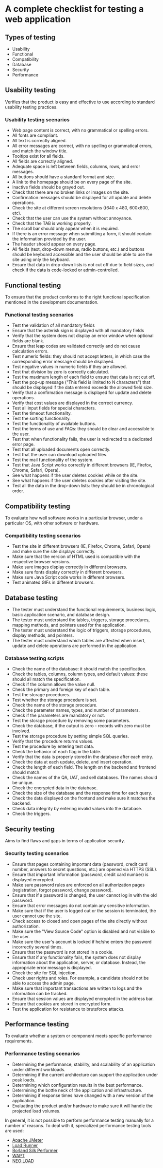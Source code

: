 # A complete checklist for testing a web application

## Types of testing
- Usability
- Functional
- Compatibility
- Database
- Security
- Performance

## Usability testing
Verifies that the product is easy and effective to use according to standard usability testing practices.

### Usability testing scenarios
- Web page content is correct, with no grammatical or spelling errors.
- All fonts are compliant.
- All text is correctly aligned.
- All error messages are correct, with no spelling or grammatical errors, and match the window title.
- Tooltips exist for all fields.
- All fields are correctly aligned.
- Adequate space is left between fields, columns, rows, and error messages.
- All buttons should have a standard format and size.
- A link to the homepage should be on every page of the site.
- Inactive fields should be grayed out.
- Check that there are no broken links or images on the site.
- Confirmation messages should be displayed for all update and delete operations.
- Check the site at different screen resolutions ((640 x 480, 600x800, etc).
- Check that the user can use the system without annoyance.
- Check that the TAB is working properly.
- The scroll bar should only appear when it is required.
- If there is an error message when submitting a form, it should contain the information provided by the user.
- The header should appear on every page.
- All fields (text, drop-down menus, radio buttons, etc.) and buttons should be keyboard accessible and the user should be able to use the site using only the keyboard.
- Ensure that data in drop-down lists is not cut off due to field sizes, and check if the data is code-locked or admin-controlled.

## Functional testing
To ensure that the product conforms to the right functional specification mentioned in the development documentation.

### Functional testing scenarios
- Test the validation of all mandatory fields
- Ensure that the asterisk sign is displayed with all mandatory fields
- Verify that the system does not display an error window when optional fields are blank.
- Ensure that leap codes are validated correctly and do not cause calculation errors.
- Test numeric fields: they should not accept letters, in which case the corresponding error message should be displayed.
- Test negative values in numeric fields if they are allowed.
- Test that division by zero is correctly calculated.
- Test the maximum length of each field to ensure that data is not cut off.
- Test the pop-up message ("This field is limited to N characters") that should be displayed if the data entered exceeds the allowed field size.
- Verify that a confirmation message is displayed for update and delete operations.
- Verify that cost values are displayed in the correct currency.
- Test all input fields for special characters.
- Test the timeout functionality.
- Test the sorting functionality.
- Test the functionality of available buttons.
- Test the terms of use and FAQs: they should be clear and accessible to the user.
- Test that when functionality fails, the user is redirected to a dedicated error page.
- Test that all uploaded documents open correctly.
- Test that the user can download uploaded files.
- Test the mail functionality of the system.
- Test that Java Script works correctly in different browsers (IE, Firefox, Chrome, Safari, Opera).
- See what happens if the user deletes cookies while on the site.
- See what happens if the user deletes cookies after visiting the site.
- Test all the data in the drop-down lists: they should be in chronological order.

## Compatibility testing
To evaluate how well software works in a particular browser, under a particular OS, with other software or hardware.

### Compatibility testing scenarios
- Test the site in different browsers (IE, Firefox, Chrome, Safari, Opera) and make sure the site displays correctly.
- Make sure that the version of HTML used is compatible with the respective browser versions.
- Make sure images display correctly in different browsers.
- Make sure fonts display correctly in different browsers.
- Make sure Java Script code works in different browsers.
- Test animated GIFs in different browsers.

## Database testing
- The tester must understand the functional requirements, business logic, basic application scenario, and database design.
- The tester must understand the tables, triggers, storage procedures, mapping methods, and pointers used for the application.
- The tester must understand the logic of triggers, storage procedures, display methods, and pointers.
- The tester must understand which tables are affected when insert, update and delete operations are performed in the application.

### Database testing scripts
- Check the name of the database: it should match the specification.
- Check the tables, columns, column types, and default values: these should all match the specification.
- Check if the column allows the value null.
- Check the primary and foreign key of each table.
- Test the storage procedures.
- Test whether the storage procedure is set.
- Check the name of the storage procedure.
- Check the parameter names, types, and number of parameters.
- Check if the parameters are mandatory or not.
- Test the storage procedure by removing some parameters.
- Check the database, if the output is zero - records with zero must be involved.
- Test the storage procedure by setting simple SQL queries.
- Verify that the procedure returns values.
- Test the procedure by entering test data.
- Check the behavior of each flag in the table.
- Verify that the data is properly stored in the database after each entry.
- Check the data at each update, delete, and insert operation.
- Check the length of each field. The length on the backend and frontend should match.
- Check the names of the QA, UAT, and sell databases. The names should be unique.
- Check the encrypted data in the database.
- Check the size of the database and the response time for each query.
- Check the data displayed on the frontend and make sure it matches the backend.
- Check data integrity by entering invalid values into the database.
- Check the triggers.

## Security testing
Aims to find flaws and gaps in terms of application security.

### Security testing scenarios
- Ensure that pages containing important data (password, credit card number, answers to secret questions, etc.) are opened via HTTPS (SSL).
- Ensure that important information (password, credit card number) is displayed encrypted.
- Make sure password rules are enforced on all authorization pages (registration, forgot password, change password).
- Ensure that if a password is changed, the user cannot log in with the old password.
- Ensure that error messages do not contain any sensitive information.
- Make sure that if the user is logged out or the session is terminated, the user cannot use the site.
- Check access to closed and open pages of the site directly without authorization.
- Make sure the "View Source Code" option is disabled and not visible to the user.
- Make sure the user's account is locked if he/she enters the password incorrectly several times.
- Ensure that the password is not stored in a cookie.
- Ensure that if any functionality fails, the system does not display information about the application, server, or database. Instead, the appropriate error message is displayed.
- Check the site for SQL injection.
- Check user rights and roles. For example, a candidate should not be able to access the admin page.
- Make sure that important transactions are written to logs and the information can be tracked.
- Ensure that session values are displayed encrypted in the address bar.
- Ensure that cookies are stored in encrypted form.
- Test the application for resistance to bruteforce attacks.

## Performance testing
To evaluate whether a system or component meets specific performance requirements.

### Performance testing scenarios
- Determining the performance, stability, and scalability of an application under different workloads.
- Determining if the current architecture can support the application under peak loads.
- Determining which configuration results in the best performance.
- Determining the bottle neck of the application and infrastructure.
- Determining if response times have changed with a new version of the application.
- Evaluating the product and/or hardware to make sure it will handle the projected load volumes.

In general, it is not possible to perform performance testing manually for a number of reasons.
To deal with it, specialized performance testing tools are used:
- [Apache JMeter](https://jmeter.apache.org/) 
- [Load Runner](https://www.microfocus.com/en-us/portfolio/performance-engineering/overview)
- [Borland Silk Performer](https://www.microfocus.com/en-us/products/silk-performer/overview)
- [WAPT](https://www.loadtestingtool.com)
- [NEO LOAD]([https://www.tricentis.com/lp/neoload-performance-load-testing-ppc)
